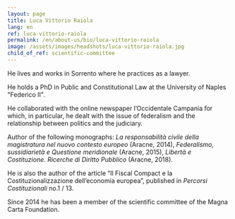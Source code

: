 ```yaml
---
layout: page
title: Luca Vittorio Raiola
lang: en
ref: luca-vittorio-raiola
permalink: /en/about-us/bio/luca-vittorio-raiola
image: /assets/images/headshots/luca-vittorio-raiola.jpg
child_of_ref: scientific-committee
---
```


He lives and works in Sorrento where he practices as a lawyer.

He holds a PhD in Public and Constitutional Law at the University of Naples "Federico II".

He collaborated with the online newspaper l’Occidentale Campania for which, in particular, he dealt with the issue of federalism and the relationship between politics and the judiciary.

Author of the following monographs: *La responsabilità civile della magistratura nel nuovo contesto europeo* (Aracne, 2014), *Federalismo, sussidiarietà e Questione meridionale* (Aracne, 2015), *Libertà e Costituzione. Ricerche di Diritto Pubblico* (Aracne, 2018).

He is also the author of the article “Il Fiscal Compact e la Costituzionalizzazione dell’economia europea”, published in *Percorsi Costituzionali* no.1 / 13.

Since 2014 he has been a member of the scientific committee of the Magna Carta Foundation.
